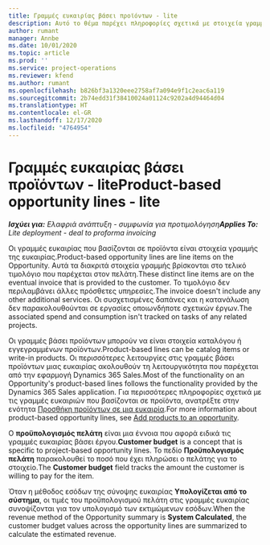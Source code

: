 ```yaml
---
title: Γραμμές ευκαιρίας βάσει προϊόντων - lite
description: Αυτό το θέμα παρέχει πληροφορίες σχετικά με στοιχεία γραμμών ευκαιρίας βάσει προϊόντων στο Project Operations.
author: rumant
manager: Annbe
ms.date: 10/01/2020
ms.topic: article
ms.prod: ''
ms.service: project-operations
ms.reviewer: kfend
ms.author: rumant
ms.openlocfilehash: b826bf3a1320eee2758af7a094e9f1c2eac6a119
ms.sourcegitcommit: 2b74edd31f38410024a01124c9202a4d94464d04
ms.translationtype: HT
ms.contentlocale: el-GR
ms.lasthandoff: 12/17/2020
ms.locfileid: "4764954"
---
```

# <a name="product-based-opportunity-lines---lite"></a><span data-ttu-id="fee38-103">Γραμμές ευκαιρίας βάσει προϊόντων - lite</span><span class="sxs-lookup"><span data-stu-id="fee38-103">Product-based opportunity lines - lite</span></span>

<span data-ttu-id="fee38-104">_**Ισχύει για:** Ελαφριά ανάπτυξη - συμφωνία για προτιμολόγηση_</span><span class="sxs-lookup"><span data-stu-id="fee38-104">_**Applies To:** Lite deployment - deal to proforma invoicing_</span></span>

<span data-ttu-id="fee38-105">Οι γραμμές ευκαιρίας που βασίζονται σε προϊόντα είναι στοιχεία γραμμής της ευκαιρίας.</span><span class="sxs-lookup"><span data-stu-id="fee38-105">Product-based opportunity lines are line items on the Opportunity.</span></span> <span data-ttu-id="fee38-106">Αυτά τα διακριτά στοιχεία γραμμής βρίσκονται στο τελικό τιμολόγιο που παρέχεται στον πελάτη.</span><span class="sxs-lookup"><span data-stu-id="fee38-106">These distinct line items are on the eventual invoice that is provided to the customer.</span></span> <span data-ttu-id="fee38-107">Το τιμολόγιο δεν περιλαμβάνει άλλες πρόσθετες υπηρεσίες.</span><span class="sxs-lookup"><span data-stu-id="fee38-107">The invoice doesn't include any other additional services.</span></span> <span data-ttu-id="fee38-108">Οι συσχετισμένες δαπάνες και η κατανάλωση δεν παρακολουθούνται σε εργασίες οποιωνδήποτε σχετικών έργων.</span><span class="sxs-lookup"><span data-stu-id="fee38-108">The associated spend and consumption isn't tracked on tasks of any related projects.</span></span>

<span data-ttu-id="fee38-109">Οι γραμμές βάσει προϊόντων μπορούν να είναι στοιχεία καταλόγου ή εγγεγραμμένων προϊόντων.</span><span class="sxs-lookup"><span data-stu-id="fee38-109">Product-based lines can be catalog items or write-in products.</span></span> <span data-ttu-id="fee38-110">Οι περισσότερες λειτουργίες στις γραμμές βάσει προϊόντων μιας ευκαιρίας ακολουθούν τη λειτουργικότητα που παρέχεται από την εφαρμογή Dynamics 365 Sales.</span><span class="sxs-lookup"><span data-stu-id="fee38-110">Most of the functionality on an Opportunity's product-based lines follows the functionality provided by the Dynamics 365 Sales application.</span></span> <span data-ttu-id="fee38-111">Για περισσότερες πληροφορίες σχετικά με τις γραμμές ευκαιριών που βασίζονται σε προϊόντα, ανατρέξτε στην ενότητα [Προσθήκη προϊόντων σε μια ευκαιρία](https://docs.microsoft.com/dynamics365/sales-enterprise/add-products-opportunity).</span><span class="sxs-lookup"><span data-stu-id="fee38-111">For more information about product-based opportunity lines, see [Add products to an opportunity](https://docs.microsoft.com/dynamics365/sales-enterprise/add-products-opportunity).</span></span>

<span data-ttu-id="fee38-112">Ο **προϋπολογισμός πελάτη** είναι μια έννοια που αφορά ειδικά τις γραμμές ευκαιρίας βάσει έργου.</span><span class="sxs-lookup"><span data-stu-id="fee38-112">**Customer budget** is a concept that is specific to project-based opportunity lines.</span></span> <span data-ttu-id="fee38-113">Το πεδίο **Προϋπολογισμός πελάτη** παρακολουθεί το ποσό που έχει πληρώσει ο πελάτης για το στοιχείο.</span><span class="sxs-lookup"><span data-stu-id="fee38-113">The **Customer budget** field tracks the amount the customer is willing to pay for the item.</span></span>

<span data-ttu-id="fee38-114">Όταν η μέθοδος εσόδων της σύνοψης ευκαιρίας **Υπολογίζεται από το σύστημα**, οι τιμές του προϋπολογισμού πελάτη στις γραμμές ευκαιρίας συνοψίζονται για τον υπολογισμό των εκτιμώμενων εσόδων.</span><span class="sxs-lookup"><span data-stu-id="fee38-114">When the revenue method of the Opportunity summary is **System Calculated**, the customer budget values across the opportunity lines are summarized to calculate the estimated revenue.</span></span> 

